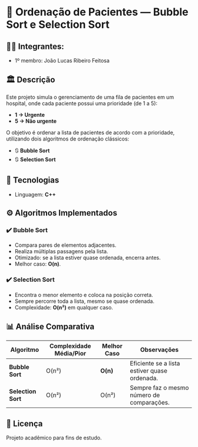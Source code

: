 # 🏥 Ordenação de Pacientes — Bubble Sort e Selection Sort

## 👨‍💻 Integrantes:
- 1º membro: João Lucas Ribeiro Feitosa


## 🏛️ Descrição
Este projeto simula o gerenciamento de uma fila de pacientes em um hospital, onde cada paciente possui uma prioridade (de 1 a 5):

- **1 → Urgente**
- **5 → Não urgente**

O objetivo é ordenar a lista de pacientes de acordo com a prioridade, utilizando dois algoritmos de ordenação clássicos:

- 🔃 **Bubble Sort**
- 🔃 **Selection Sort**

## 🧠 Tecnologias
- Linguagem: **C++**

## ⚙️ Algoritmos Implementados

### ✔️ Bubble Sort
- Compara pares de elementos adjacentes.
- Realiza múltiplas passagens pela lista.
- Otimizado: se a lista estiver quase ordenada, encerra antes.
- Melhor caso: **O(n)**.

### ✔️ Selection Sort
- Encontra o menor elemento e coloca na posição correta.
- Sempre percorre toda a lista, mesmo se quase ordenada.
- Complexidade: **O(n²)** em qualquer caso.

## 📊 Análise Comparativa

| Algoritmo        | Complexidade Média/Pior | Melhor Caso | Observações                                       |
|------------------|--------------------------|-------------|---------------------------------------------------|
| **Bubble Sort**  | O(n²)                   | **O(n)**    | Eficiente se a lista estiver quase ordenada.      |
| **Selection Sort**| O(n²)                   | O(n²)       | Sempre faz o mesmo número de comparações.         |

## 📝 Licença
Projeto acadêmico para fins de estudo.
